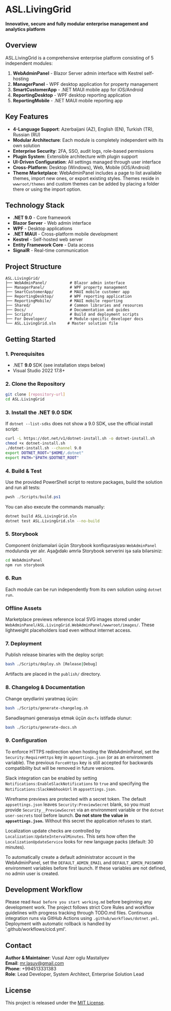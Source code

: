# ASL.LivingGrid

**Innovative, secure and fully modular enterprise management and analytics platform**

## Overview

ASL.LivingGrid is a comprehensive enterprise platform consisting of 5 independent modules:

1. **WebAdminPanel** - Blazor Server admin interface with Kestrel self-hosting
2. **ManagerPanel** - WPF desktop application for property management
3. **SmartCustomerApp** - .NET MAUI mobile app for iOS/Android
4. **ReportingDesktop** - WPF desktop reporting application
5. **ReportingMobile** - .NET MAUI mobile reporting app

## Key Features

- **4-Language Support**: Azerbaijani (AZ), English (EN), Turkish (TR), Russian (RU)
- **Modular Architecture**: Each module is completely independent with its own solution
- **Enterprise Security**: 2FA, SSO, audit logs, role-based permissions
- **Plugin System**: Extensible architecture with plugin support
- **UI-Driven Configuration**: All settings managed through user interface
- **Cross-Platform**: Desktop (Windows), Web, Mobile (iOS/Android)
- **Theme Marketplace**: WebAdminPanel includes a page to list available themes,
  import new ones, or export existing styles. Themes reside in `wwwroot/themes`
  and custom themes can be added by placing a folder there or using the import
  option.

## Technology Stack

- **.NET 9.0** - Core framework
- **Blazor Server** - Web admin interface
- **WPF** - Desktop applications
- **.NET MAUI** - Cross-platform mobile development
- **Kestrel** - Self-hosted web server
- **Entity Framework Core** - Data access
- **SignalR** - Real-time communication

## Project Structure

```
ASL.LivingGrid/
├── WebAdminPanel/          # Blazor admin interface
├── ManagerPanel/           # WPF property management
├── SmartCustomerApp/       # MAUI mobile customer app
├── ReportingDesktop/       # WPF reporting application
├── ReportingMobile/        # MAUI mobile reporting
├── Shared/                 # Common libraries and resources
├── Docs/                   # Documentation and guides
├── Scripts/                # Build and deployment scripts
├── For Developer/          # Module-specific developer docs
└── ASL.LivingGrid.sln     # Master solution file
```

## Getting Started

### 1. Prerequisites

- .NET **9.0** SDK (see installation steps below)
- Visual Studio 2022 17.8+

### 2. Clone the Repository

```bash
git clone [repository-url]
cd ASL.LivingGrid
```

### 3. Install the .NET 9.0 SDK

If `dotnet --list-sdks` does not show a 9.0 SDK, use the official install script:

```bash
curl -L https://dot.net/v1/dotnet-install.sh -o dotnet-install.sh
chmod +x dotnet-install.sh
./dotnet-install.sh --channel 9.0
export DOTNET_ROOT="$HOME/.dotnet"
export PATH="$PATH:$DOTNET_ROOT"
```

### 4. Build & Test

Use the provided PowerShell script to restore packages, build the solution and
run all tests:

```powershell
pwsh ./Scripts/build.ps1
```

You can also execute the commands manually:

```bash
dotnet build ASL.LivingGrid.sln
dotnet test ASL.LivingGrid.sln --no-build
```

### 5. Storybook

Component önizləmələri üçün Storybook konfiqurasiyası `WebAdminPanel` modulunda
yer alır. Aşağıdakı əmrlə Storybook serverini işə sala bilərsiniz:

```bash
cd WebAdminPanel
npm run storybook
```

### 6. Run

Each module can be run independently from its own solution using `dotnet run`.

### Offline Assets

Marketplace previews reference local SVG images stored under
`WebAdminPanel/ASL.LivingGrid.WebAdminPanel/wwwroot/images/`. These lightweight
placeholders load even without internet access.

### 7. Deployment

Publish release binaries with the deploy script:

```bash
bash ./Scripts/deploy.sh [Release|Debug]
```

Artifacts are placed in the `publish/` directory.

### 8. Changelog & Documentation

Change qeydlərini yaratmaq üçün:

```bash
bash ./Scripts/generate-changelog.sh
```

Sənədləşməni generasiya etmək üçün `docfx` istifadə olunur:

```bash
bash ./Scripts/generate-docs.sh
```

### 9. Configuration

To enforce HTTPS redirection when hosting the WebAdminPanel, set the
`Security:RequireHttps` key in `appsettings.json` (or as an environment
variable). The previous `ForceHttps` key is still accepted for backwards
compatibility but will be removed in future versions.

Slack integration can be enabled by setting
`Notifications:EnableSlackNotifications` to `true` and specifying the
`Notifications:SlackWebhookUrl` in `appsettings.json`.

Wireframe previews are protected with a secret token. The default
`appsettings.json` leaves `Security:PreviewSecret` blank, so you must
provide `Security__PreviewSecret` via an environment variable or the
`dotnet user-secrets` tool before launch. **Do not store the value in
`appsettings.json`.** Without this secret the application refuses to
start.

Localization update checks are controlled by
`Localization:UpdateIntervalMinutes`. This sets how often the
`LocalizationUpdateService` looks for new language packs (default: 30
minutes).

To automatically create a default administrator account in the WebAdminPanel,
set the `DEFAULT_ADMIN_EMAIL` and `DEFAULT_ADMIN_PASSWORD` environment variables
before first launch. If these variables are not defined, no admin user is
created.

## Development Workflow

Please read `Read before you start working.md` before beginning any development work. The project follows strict Core Rules and workflow guidelines with progress tracking through TODO.md files. Continuous integration runs via GitHub Actions using `.github/workflows/dotnet.yml`. Deployment with automatic rollback is handled by '.github/workflows/cicd.yml'.

## Contact

**Author & Maintainer**: Vusal Azer oglu Mastaliyev  
**Email**: mr.lasuv@gmail.com  
**Phone**: +994513331383  
**Role**: Lead Developer, System Architect, Enterprise Solution Lead

## License

This project is released under the [MIT License](LICENSE.txt).
